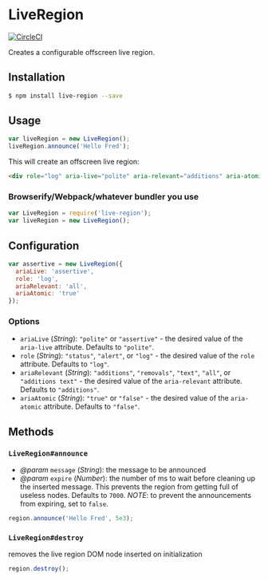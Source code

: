 # LiveRegion

[![CircleCI](https://circleci.com/gh/schne324/live-region.svg?style=svg)](https://circleci.com/gh/schne324/live-region)

Creates a configurable offscreen live region.

## Installation

```bash
$ npm install live-region --save
```

## Usage

```js
var liveRegion = new LiveRegion();
liveRegion.announce('Hello Fred');
```

This will create an offscreen live region:

```html
<div role="log" aria-live="polite" aria-relevant="additions" aria-atomic="false"></div>
```

### Browserify/Webpack/whatever bundler you use
```js
var LiveRegion = require('live-region');
var liveRegion = new LiveRegion();
```

## Configuration

```js
var assertive = new LiveRegion({
  ariaLive: 'assertive',
  role: 'log',
  ariaRelevant: 'all',
  ariaAtomic: 'true'
});
```

### Options

- `ariaLive` (_String_): `"polite"` or `"assertive"` - the desired value of the `aria-live` attribute. Defaults to `"polite"`.
- `role` (_String_): `"status"`, `"alert"`, or `"log"` - the desired value of the `role` attribute. Defaults to `"log"`.
- `ariaRelevant` (_String_): `"additions"`, `"removals"`, `"text"`, `"all"`, or `"additions text"` - the desired value of the `aria-relevant` attribute. Defaults to `"additions"`.
- `ariaAtomic` (_String_): `"true"` or `"false"` - the desired value of the `aria-atomic` attribute. Defaults to `"false"`.

## Methods

### `LiveRegion#announce`

- *@param* `message` (_String_): the message to be announced
- *@param* `expire` (_Number_): the number of ms to wait before cleaning up the inserted message. This prevents the region from getting full of useless nodes.  Defaults to `7000`.  *NOTE*: to prevent the announcements from expiring, set to `false`.

```js
region.announce('Hello Fred', 5e3);
```

### `LiveRegion#destroy`

removes the live region DOM node inserted on initialization

```js
region.destroy();
```
